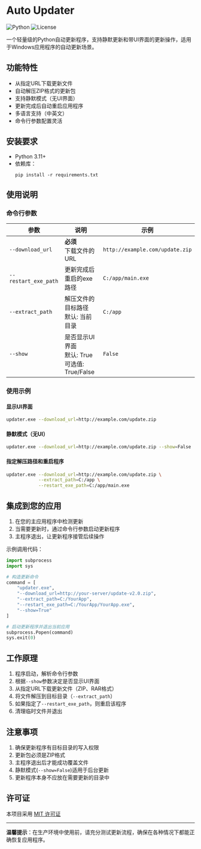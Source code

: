 # Auto Updater

![Python](https://img.shields.io/badge/python-3.11%2B-blue)
![License](https://img.shields.io/badge/license-MIT-green)

一个轻量级的Python自动更新程序，支持静默更新和带UI界面的更新操作，适用于Windows应用程序的自动更新场景。

## 功能特性

- 从指定URL下载更新文件
- 自动解压ZIP格式的更新包
- 支持静默模式（无UI界面）
- 更新完成后自动重启应用程序
- 多语言支持（中英文）
- 命令行参数配置灵活

## 安装要求

- Python 3.11+
- 依赖库：
  ```
  pip install -r requirements.txt
  ```

## 使用说明

### 命令行参数

| 参数 | 说明 | 示例 |
|------|------|------|
| `--download_url` | **必须**<br>下载文件的URL | `http://example.com/update.zip` |
| `--restart_exe_path` | 更新完成后重启的exe路径 | `C:/app/main.exe` |
| `--extract_path` | 解压文件的目标路径<br>默认: 当前目录 | `C:/app` |
| `--show` | 是否显示UI界面<br>默认: True<br>可选值: True/False | `False` |

### 使用示例

#### 显示UI界面
```bash
updater.exe --download_url=http://example.com/update.zip
```

#### 静默模式（无UI）
```bash
updater.exe --download_url=http://example.com/update.zip --show=False
```

#### 指定解压路径和重启程序
```bash
updater.exe --download_url=http://example.com/update.zip \
            --extract_path=C:/app \
            --restart_exe_path=C:/app/main.exe
```

## 集成到您的应用

1. 在您的主应用程序中检测更新
2. 当需要更新时，通过命令行参数启动更新程序
3. 主程序退出，让更新程序接管后续操作

示例调用代码：
```python
import subprocess
import sys

# 构造更新命令
command = [
    "updater.exe",
    "--download_url=http://your-server/update-v2.0.zip",
    "--extract_path=C:/YourApp",
    "--restart_exe_path=C:/YourApp/YourApp.exe",
    "--show=True"
]

# 启动更新程序并退出当前应用
subprocess.Popen(command)
sys.exit(0)
```

## 工作原理

1. 程序启动，解析命令行参数
2. 根据`--show`参数决定是否显示UI界面
3. 从指定URL下载更新文件（ZIP、RAR格式）
4. 将文件解压到目标目录（`--extract_path`）
5. 如果指定了`--restart_exe_path`，则重启该程序
6. 清理临时文件并退出

## 注意事项

1. 确保更新程序有目标目录的写入权限
2. 更新包必须是ZIP格式
3. 主程序退出后才能成功覆盖文件
4. 静默模式(`--show=False`)适用于后台更新
5. 更新程序本身不应放在需要更新的目录中

## 许可证

本项目采用 [MIT 许可证](LICENSE)

---

**温馨提示**：在生产环境中使用前，请充分测试更新流程，确保在各种情况下都能正确恢复应用程序。
